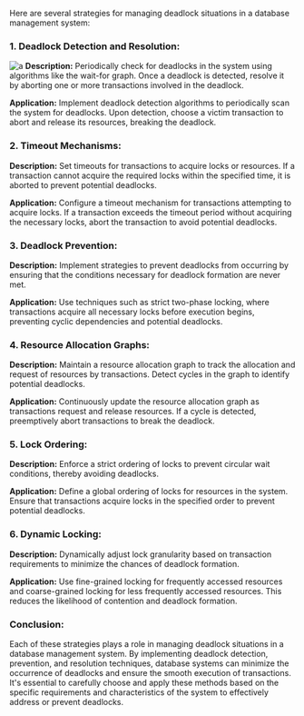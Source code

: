 Here are several strategies for managing deadlock situations in a database management system:

### 1. Deadlock Detection and Resolution:

![a](https://media.geeksforgeeks.org/wp-content/cdn-uploads/deadlock.png)
**Description:** Periodically check for deadlocks in the system using algorithms like the wait-for graph. Once a deadlock is detected, resolve it by aborting one or more transactions involved in the deadlock.

**Application:** Implement deadlock detection algorithms to periodically scan the system for deadlocks. Upon detection, choose a victim transaction to abort and release its resources, breaking the deadlock.

### 2. Timeout Mechanisms:

**Description:** Set timeouts for transactions to acquire locks or resources. If a transaction cannot acquire the required locks within the specified time, it is aborted to prevent potential deadlocks.

**Application:** Configure a timeout mechanism for transactions attempting to acquire locks. If a transaction exceeds the timeout period without acquiring the necessary locks, abort the transaction to avoid potential deadlocks.

### 3. Deadlock Prevention:

**Description:** Implement strategies to prevent deadlocks from occurring by ensuring that the conditions necessary for deadlock formation are never met.

**Application:** Use techniques such as strict two-phase locking, where transactions acquire all necessary locks before execution begins, preventing cyclic dependencies and potential deadlocks.

### 4. Resource Allocation Graphs:

**Description:** Maintain a resource allocation graph to track the allocation and request of resources by transactions. Detect cycles in the graph to identify potential deadlocks.

**Application:** Continuously update the resource allocation graph as transactions request and release resources. If a cycle is detected, preemptively abort transactions to break the deadlock.

### 5. Lock Ordering:

**Description:** Enforce a strict ordering of locks to prevent circular wait conditions, thereby avoiding deadlocks.

**Application:** Define a global ordering of locks for resources in the system. Ensure that transactions acquire locks in the specified order to prevent potential deadlocks.

### 6. Dynamic Locking:

**Description:** Dynamically adjust lock granularity based on transaction requirements to minimize the chances of deadlock formation.

**Application:** Use fine-grained locking for frequently accessed resources and coarse-grained locking for less frequently accessed resources. This reduces the likelihood of contention and deadlock formation.

### Conclusion:

Each of these strategies plays a role in managing deadlock situations in a database management system. By implementing deadlock detection, prevention, and resolution techniques, database systems can minimize the occurrence of deadlocks and ensure the smooth execution of transactions. It's essential to carefully choose and apply these methods based on the specific requirements and characteristics of the system to effectively address or prevent deadlocks.

